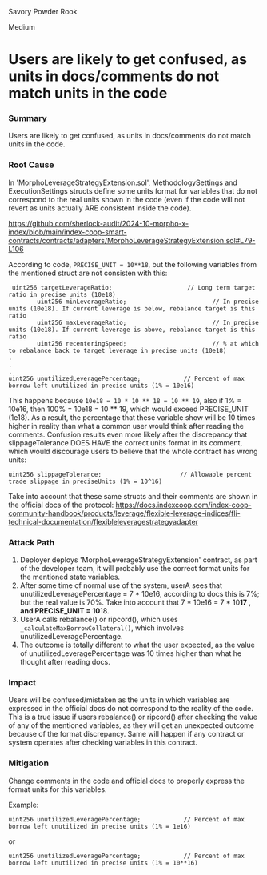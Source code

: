 Savory Powder Rook

Medium

# Users are likely to get confused, as units in docs/comments do not match units in the code

### Summary

Users are likely to get confused, as units in docs/comments do not match units in the code.

### Root Cause

In 'MorphoLeverageStrategyExtension.sol', MethodologySettings and ExecutionSettings structs define some units format for variables that do not correspond to the real units shown in the code (even if the code will not revert as units actually ARE consistent inside the code).

https://github.com/sherlock-audit/2024-10-morpho-x-index/blob/main/index-coop-smart-contracts/contracts/adapters/MorphoLeverageStrategyExtension.sol#L79-L106

According to code, ```PRECISE_UNIT = 10**18```, but  the following variables from the mentioned struct are not consisten with this:

```solidity
 uint256 targetLeverageRatio;                     // Long term target ratio in precise units (10e18)
        uint256 minLeverageRatio;                        // In precise units (10e18). If current leverage is below, rebalance target is this ratio
        uint256 maxLeverageRatio;                        // In precise units (10e18). If current leverage is above, rebalance target is this ratio
        uint256 recenteringSpeed;                        // % at which to rebalance back to target leverage in precise units (10e18)
.
.
.
uint256 unutilizedLeveragePercentage;            // Percent of max borrow left unutilized in precise units (1% = 10e16)
```

This happens because ```10e18 = 10 * 10 ** 18 = 10 ** 19```, also if 1% = 10e16, then 100% = 10e18 = 10 ** 19, which would exceed PRECISE_UNIT (1e18). As a result, the percentage that these variable show will be 10 times higher in reality than what a common user would think after reading the comments. Confusion results even more likely after the discrepancy that slippageTolerance DOES HAVE the correct units format in its comment, which would discourage users to believe that the whole contract has wrong units:

```solidity
uint256 slippageTolerance;                      // Allowable percent trade slippage in preciseUnits (1% = 10^16)
```

Take into account that these same structs and their comments are shown in the official docs of the protocol: https://docs.indexcoop.com/index-coop-community-handbook/products/leverage/flexible-leverage-indices/fli-technical-documentation/flexibleleveragestrategyadapter

### Attack Path

1. Deployer deploys 'MorphoLeverageStrategyExtension' contract, as part of the developer team, it will probably use the correct format units for the mentioned state variables.
2. After some time of normal use of the system, userA sees that unutilizedLeveragePercentage = 7 * 10e16, according to docs this is 7%; but the real value is 70%. Take into account that 7 * 10e16 = 7 * 10**17 , and PRECISE_UNIT = 10**18.
3. UserA calls rebalance() or ripcord(), which uses ```_calculateMaxBorrowCollateral()```, which involves unutilizedLeveragePercentage.
4. The outcome is totally different to what the user expected, as the value of unutilizedLeveragePercentage was 10 times higher than what he thought after reading docs.

### Impact

Users will be confused/mistaken as the units in which variables are expressed in the official docs do not correspond to the reality of the code. This is a true issue if users rebalance() or ripcord() after checking the value of any of the mentioned variables, as they will get an unexpected outcome because of the format discrepancy. Same will happen if any contract or system operates after checking variables in this contract.

### Mitigation

Change comments in the code and official docs to properly express the format units for this variables.

Example:
```solidity
uint256 unutilizedLeveragePercentage;            // Percent of max borrow left unutilized in precise units (1% = 1e16)
```
or

```solidity
uint256 unutilizedLeveragePercentage;            // Percent of max borrow left unutilized in precise units (1% = 10**16)
```